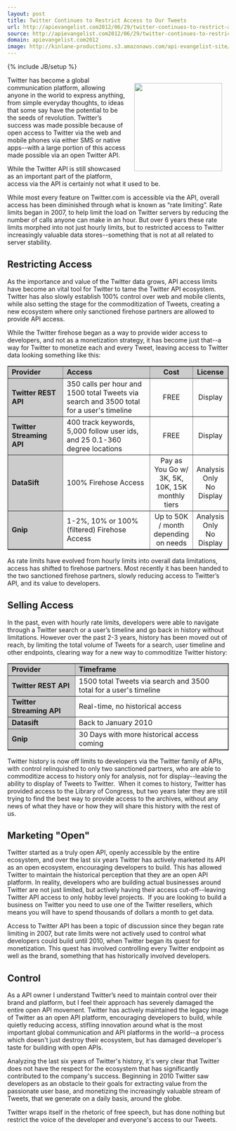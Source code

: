 ```yaml
---
layout: post
title: Twitter Continues to Restrict Access to Our Tweets
url: http://apievangelist.com2012/06/29/twitter-continues-to-restrict-access-to-our-tweets/
source: http://apievangelist.com2012/06/29/twitter-continues-to-restrict-access-to-our-tweets/
domain: apievangelist.com2012
image: http://kinlane-productions.s3.amazonaws.com/api-evangelist-site/blog/twitter-access.png
---
```

{% include JB/setup %}
<p><img style="padding: 15px;" src="http://kinlane-productions.s3.amazonaws.com/twitter/twitter-access.png" alt="" width="200" align="right" /></p>
<p>Twitter has become a global communication platform, allowing anyone in the world to express anything, from simple everyday thoughts, to ideas that some say have the potential to be the seeds of revolution.  Twitter&rsquo;s success was made possible because of open access to Twitter via the web and mobile phones via either SMS or native apps--with a large portion of this access made possible via an open Twitter API.</p>
<p>While the Twitter API is still showcased as an important part of the platform, access via the API is certainly not what it used to be.</p>
<p>While most every feature on Twitter.com is accessible via the API, overall access has been diminished through what is known as &ldquo;rate limiting&rdquo;.  Rate limits began in 2007, to help limit the load on Twitter servers by reducing the number of calls anyone can make in an hour. But over 6 years these rate limits morphed into not just hourly limits, but to restricted access to Twitter increasingly valuable data stores--something that is not at all related to server stability.</p>
<h2>Restricting Access</h2>
<p>As the importance and value of the Twitter data grows, API access limits have become an vital tool for Twitter to tame the Twitter API ecosystem. Twitter has also slowly establish 100% control over web and mobile clients, while also setting the stage for the commoditization of Tweets, creating a new ecosystem where only sanctioned firehose partners are allowed to provide API access.</p>
<p>While the Twitter firehose began as a way to provide wider access to developers, and not as a monetization strategy, it has become just that--a way for Twitter to monetize each and every Tweet, leaving access to Twitter data looking something like this:</p>
<table border="1" cellspacing="5" cellpadding="5" width="100%">
<tbody>
<tr>
<td style="background-color: #ccc;" width="25%"><strong>Provider</strong></td>
<td style="background-color: #ccc;"><strong>Access</strong></td>
<td style="background-color: #cccccc; text-align: center;" width="15%"><strong>Cost</strong></td>
<td style="background-color: #cccccc; text-align: center;" width="15%"><strong>License</strong></td>
</tr>
<tr>
<td style="background-color: #ccc;"><strong>Twitter REST API</strong></td>
<td>350 calls per hour and 1500 total Tweets via search and 3500 total for a user's timeline</td>
<td style="text-align: center;">FREE</td>
<td style="text-align: center;">Display</td>
</tr>
<tr>
<td style="background-color: #ccc;"><strong>Twitter Streaming API</strong></td>
<td>400 track keywords, 5,000 follow user ids, and 25 0.1-360 degree locations</td>
<td style="text-align: center;">FREE</td>
<td style="text-align: center;">Display</td>
</tr>
<tr>
<td style="background-color: #ccc;"><strong>DataSift</strong></td>
<td>100% Firehose Access</td>
<td style="text-align: center;">Pay as You Go w/ 3K, 5K, 10K, 15K monthly tiers</td>
<td style="text-align: center;">Analysis Only<br />No Display</td>
</tr>
<tr>
<td style="background-color: #ccc;"><strong>Gnip</strong></td>
<td>1-2%, 10% or 100% (filtered) Firehose Access</td>
<td style="text-align: center;">Up to 50K / month depending on needs</td>
<td style="text-align: center;">Analysis Only<br />No Display</td>
</tr>
</tbody>
</table>
<p>As rate limits have evolved from hourly limits into overall data limitations, access has shifted to firehose partners. Most recently it has been handed to the two sanctioned firehose partners, slowly reducing access to Twitter&rsquo;s API, and its value to developers.</p>
<h2>Selling Access</h2>
<p>In the past, even with hourly rate limits, developers were able to navigate through a Twitter search or a user&rsquo;s timeline and go back in history without limitations.  However over the past 2-3 years, history has been moved out of reach, by limiting the total volume of Tweets for a search, user timeline and other endpoints, clearing way for a new way to commoditize Twitter history:</p>
<table border="1" cellspacing="5" cellpadding="5" width="100%">
<tbody>
<tr>
<td style="background-color: #ccc;"><strong>Provider</strong></td>
<td style="background-color: #ccc;"><strong>Timeframe</strong></td>
</tr>
<tr>
<td style="background-color: #ccc;"><strong>Twitter REST API</strong></td>
<td>1500 total Tweets via search and 3500 total for a user's timeline</td>
</tr>
<tr>
<td style="background-color: #ccc;"><strong>Twitter Streaming API</strong></td>
<td>Real-time, no historical access</td>
</tr>
<tr>
<td style="background-color: #ccc;"><strong>Datasift</strong></td>
<td>Back to January 2010</td>
</tr>
<tr>
<td style="background-color: #ccc;"><strong>Gnip</strong></td>
<td>30 Days with more historical access coming</td>
</tr>
</tbody>
</table>
<p>Twitter history is now off limits to developers via the Twitter family of APIs, with control relinquished to only two sanctioned partners, who are able to commoditize access to history only for analysis, not for display--leaving the ability to display of Tweets to Twitter. &nbsp;When it comes to history, Twitter has provided access to the Library of Congress, but two years later they are still trying to find the best way to provide access to the archives, without any news of what they have or how they will share this history with the rest of us.</p>
<h2>Marketing "Open"</h2>
<p>Twitter started as a truly open API, openly accessible by the entire ecosystem, and over the last six years Twitter has actively marketed its API as an open ecosystem, encouraging developers to build. This has allowed Twitter to maintain the historical perception that they are an open API platform. In reality, developers who are building actual businesses around Twitter are not just limited, but actively having their access cut-off--leaving Twitter API access to only hobby level projects. &nbsp;If you are looking to build a business on Twitter you need to use one of the Twitter resellers, which means you will have to spend thousands of dollars a month to get data.</p>
<p>Access to Twitter API has been a topic of discussion since they began rate limiting in 2007, but rate limits were not actively used to control what developers could build until 2010, when Twitter began its quest for monetization.  This quest has involved controlling every Twitter endpoint as well as the brand, something that has historically involved developers.</p>
<h2>Control</h2>
<p>As a API owner I understand Twitter&rsquo;s need to maintain control over their brand and platform, but I feel their approach has severely damaged the entire open API movement. Twitter has actively maintained the legacy image of Twitter as an open API platform, encouraging developers to build, while quietly reducing access, stifling innovation around what is the most important global communication and API platforms in the world--a process which doesn't just destroy their ecosystem, but has damaged developer's taste for building with open APIs.</p>
<p>Analyzing the last six years of Twitter's history, it's very clear that Twitter does not have the respect for the ecosystem that has significantly contributed to the company's success. Beginning in 2010 Twitter saw developers as an obstacle to their goals for extracting value from the passionate user base, and monetizing the increasingly valuable stream of Tweets, that we generate on a daily basis, around the globe. &nbsp;</p>
<p>Twitter wraps itself in the rhetoric of free speech, but has done nothing but restrict the voice of the developer and everyone's access to our Tweets.</p>
